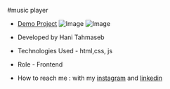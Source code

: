 #music player
- [Demo Project]()
![Image](https://github.com/user-attachments/assets/b52ea607-619d-446d-8d5d-1d91524dcfef)
![Image](https://github.com/user-attachments/assets/dbeb1bb3-1ff4-4ed1-8911-ee3cd810e1c6)



- Developed by Hani Tahmaseb

- Technologies Used - html,css, js

- Role - Frontend

- How to reach me : with my [instagram](https://instagram.com/htahmaseb_dev) and [linkedin](https://linkedin.com/in/hani-tahmaseb-a52212212)
